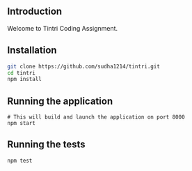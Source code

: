 ## Introduction

Welcome to Tintri Coding Assignment.

## Installation
```bash
git clone https://github.com/sudha1214/tintri.git
cd tintri
npm install
```

##  Running the application
```
# This will build and launch the application on port 8000
npm start 
```

## Running the tests
```
npm test
```

